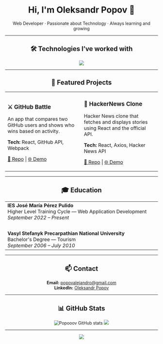 <h1 align="center">Hi, I'm Oleksandr Popov 👋</h1>
<p align="center">Web Developer · Passionate about Technology · Always learning and growing</p>

---

<h2 align="center">🛠️ Technologies I’ve worked with</h2>

<p align="center">
  <img src="https://skillicons.dev/icons?i=html,css,javascript,python,java,php,git,mysql,mongodb,react,nextjs,vue,laravel,tailwind,bootstrap,docker,github,gitlab,d3" />
</p>

---

<h2 align="center">🚀 Featured Projects</h2>

<table align="center">
  <tr>
    <td width="50%" align="left">
      <h3>⚔️ GitHub Battle</h3>
      <p>An app that compares two GitHub users and shows who wins based on activity.</p>
      <p><strong>Tech:</strong> React, GitHub API, Webpack</p>
      <p>
        <a href="https://github.com/Popooov/github-battle" target="_blank">🔗 Repo</a> | 
        <a href="https://github-battle-hooks.netlify.app/" target="_blank">🌐 Demo</a>
      </p>
    </td>
    <td width="50%" align="left">
      <h3>📰 HackerNews Clone</h3>
      <p>Hacker News clone that fetches and displays stories using React and the official API.</p>
      <p><strong>Tech:</strong> React, Axios, Hacker News API</p>
      <p>
        <a href="https://github.com/Popooov/hackernews-clone" target="_blank">🔗 Repo</a> | 
        <a href="https://hackernews-clone-hooks.netlify.app/" target="_blank">🌐 Demo</a>
      </p>
    </td>
  </tr>
</table>

---

<h2 align="center">🎓 Education</h2>

<table align="center">
  <tr>
    <td align="left" valign="top" width="60%">
      <strong>IES José María Pérez Pulido</strong><br/>
      Higher Level Training Cycle — Web Application Development<br/>
      <em>September 2022 – Present</em>
    </td>
  </tr>
  <tr><td><br/></td></tr>
  <tr>
    <td align="left" valign="top" width="60%">
      <strong>Vasyl Stefanyk Precarpathian National University</strong><br/>
      Bachelor's Degree — Tourism<br/>
      <em>September 2006 – July 2010</em>
    </td>
  </tr>
</table>

---

<h2 align="center">📫 Contact</h2>

<p align="center">
  <strong>Email:</strong> <a href="mailto:popovalejandro@gmail.com">popovalejandro@gmail.com</a><br/>
  <strong>LinkedIn:</strong> <a href="https://www.linkedin.com/in/oleksandr-popov-236b62227/" target="_blank">Oleksandr Popov</a>
</p>

---

<h2 align="center">📊 GitHub Stats</h2>

<p align="center">
  <img src="https://github-readme-stats.vercel.app/api?username=Popooov&layout=compacts&how_icons=true&theme=shadow_green&hide_border=true" alt="Popooov GitHub stats" />
  <img src="https://github-readme-stats.vercel.app/api/top-langs/?username=Popooov&layout=compact&theme=shadow_green&hide_border=true" />
</p>

---

<p align="center">
  <img src="https://capsule-render.vercel.app/api?type=waving&height=120&section=footer&color=gradient" />
</p>

